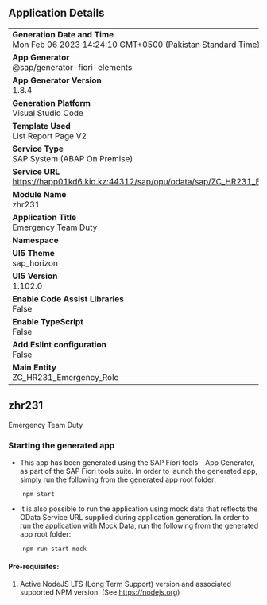 ## Application Details
|               |
| ------------- |
|**Generation Date and Time**<br>Mon Feb 06 2023 14:24:10 GMT+0500 (Pakistan Standard Time)|
|**App Generator**<br>@sap/generator-fiori-elements|
|**App Generator Version**<br>1.8.4|
|**Generation Platform**<br>Visual Studio Code|
|**Template Used**<br>List Report Page V2|
|**Service Type**<br>SAP System (ABAP On Premise)|
|**Service URL**<br>https://happ01kd6.kio.kz:44312/sap/opu/odata/sap/ZC_HR231_EMERGENCY_ROLE_CDS
|**Module Name**<br>zhr231|
|**Application Title**<br>Emergency Team Duty|
|**Namespace**<br>|
|**UI5 Theme**<br>sap_horizon|
|**UI5 Version**<br>1.102.0|
|**Enable Code Assist Libraries**<br>False|
|**Enable TypeScript**<br>False|
|**Add Eslint configuration**<br>False|
|**Main Entity**<br>ZC_HR231_Emergency_Role|

## zhr231

Emergency Team Duty

### Starting the generated app

-   This app has been generated using the SAP Fiori tools - App Generator, as part of the SAP Fiori tools suite.  In order to launch the generated app, simply run the following from the generated app root folder:

```
    npm start
```

- It is also possible to run the application using mock data that reflects the OData Service URL supplied during application generation.  In order to run the application with Mock Data, run the following from the generated app root folder:

```
    npm run start-mock
```

#### Pre-requisites:

1. Active NodeJS LTS (Long Term Support) version and associated supported NPM version.  (See https://nodejs.org)


